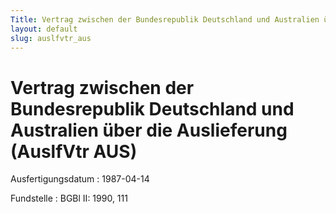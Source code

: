 ```yaml
---
Title: Vertrag zwischen der Bundesrepublik Deutschland und Australien über die Auslieferung
layout: default
slug: auslfvtr_aus
---
```


# Vertrag zwischen der Bundesrepublik Deutschland und Australien über die Auslieferung (AuslfVtr AUS)

Ausfertigungsdatum
:   1987-04-14

Fundstelle
:   BGBl II: 1990, 111

